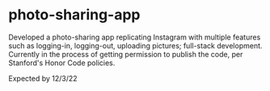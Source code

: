 # photo-sharing-app

Developed a photo-sharing app replicating Instagram with multiple features such as logging-in, logging-out, uploading pictures; full-stack development. Currently in the process of getting permission to publish the code, per Stanford's Honor Code policies.

Expected by 12/3/22
